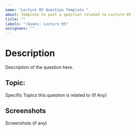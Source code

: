 ```yaml
---
name: "Lecture 05 Question Template "
about: Template to post a question related to Lecture 05
title: ""
labels: ":books: Lecture 05"
assignees: ""
---
```


# Description

Description of the question here.

## Topic:

Specific Topics this question is related to (If Any)

## Screenshots

Screenshots (if any)

